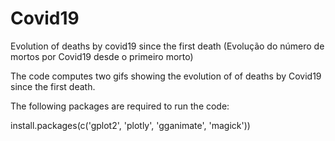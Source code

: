 # Covid19
Evolution of deaths by covid19 since the first death (Evolução do número de mortos por Covid19 desde o primeiro morto)

The code computes two gifs showing the evolution of of deaths by Covid19 since the first death.

The following packages are required to run the code:

install.packages(c('gplot2', 'plotly', 'gganimate', 'magick'))
